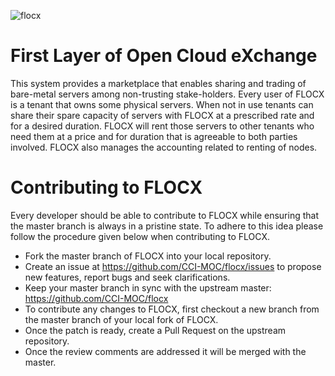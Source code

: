 ![flocx](https://github.com/SahilTikale/flocx/blob/Developer_instructions/images/FLOCX_logo_terse.png)
# First Layer of Open Cloud eXchange
This system provides a marketplace that enables sharing and trading of bare-metal servers among non-trusting stake-holders. Every user of FLOCX is a tenant that owns some physical servers.
When not in use tenants can share their spare capacity of servers with FLOCX at a prescribed rate and for a desired duration. 
FLOCX will rent those servers to other tenants who need them at a price and for duration that is agreeable to both parties involved. 
FLOCX also manages the accounting related to renting of nodes. 

# Contributing to FLOCX
Every developer should be able to contribute to FLOCX while ensuring that the master branch is always in a pristine state.
To adhere to this idea please follow the procedure given below when contributing to FLOCX.
* Fork the master branch of FLOCX into your local repository.
* Create an issue at https://github.com/CCI-MOC/flocx/issues to propose new features, report bugs and seek clarifications.
* Keep your master branch in sync with the upstream master: https://github.com/CCI-MOC/flocx
* To contribute any changes to FLOCX, first checkout a new branch from the master branch of your local fork of FLOCX.
* Once the patch is ready, create a Pull Request on the upstream repository. 
* Once the review comments are addressed it will be merged with the master.

